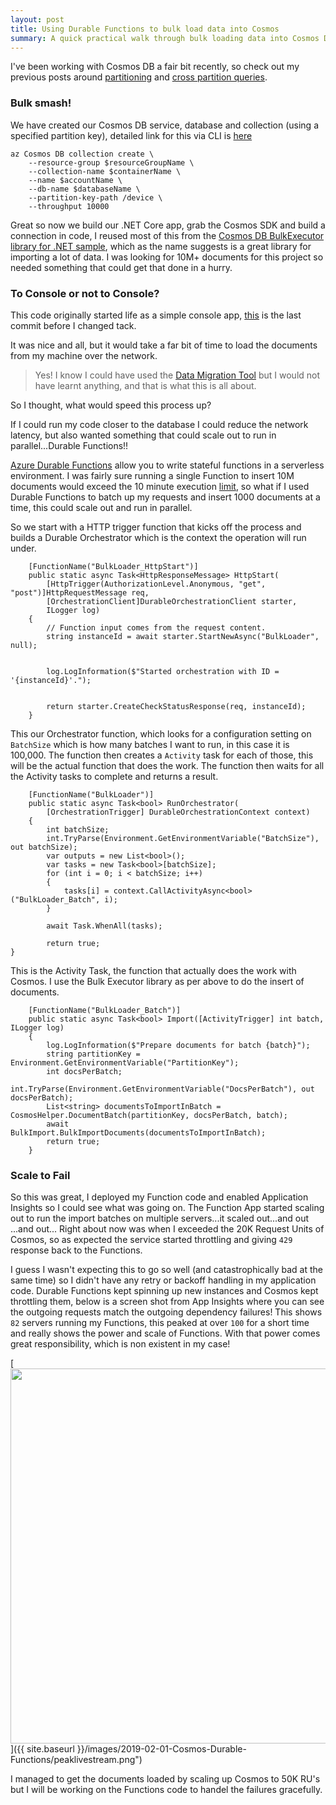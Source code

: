 ```yaml
---
layout: post
title: Using Durable Functions to bulk load data into Cosmos
summary: A quick practical walk through bulk loading data into Cosmos DB using Durable Functions
---
```


I've been working with Cosmos DB a fair bit recently, so check out my previous posts around [partitioning](https://msimpson.co.nz/Cosmos-Partition) and [cross partition queries](https://msimpson.co.nz/Cosmos-Cross-Partition).


### Bulk smash!

We have created our Cosmos DB service, database and collection (using a specified partition key), detailed link for this via CLI is [here](https://docs.microsoft.com/en-us/azure/cosmos-db/scripts/create-database-account-collections-cli?toc=%2Fcli%2Fazure%2Ftoc.json#sample-script)

```
az Cosmos DB collection create \
    --resource-group $resourceGroupName \
    --collection-name $containerName \
    --name $accountName \
    --db-name $databaseName \
    --partition-key-path /device \
    --throughput 10000
```

Great so now we build our .NET Core app, grab the Cosmos SDK and build a connection in code, I reused most of this from the [Cosmos DB BulkExecutor library for .NET sample](https://github.com/Azure/azure-cosmosdb-bulkexecutor-dotnet-getting-started), which as the name suggests is a great library for importing a lot of data. I was looking for 10M+ documents for this project so needed something that could get that done in a hurry.

### To Console or not to Console?

This code originally started life as a simple console app, [this](https://github.com/msimpsonnz/nosql/tree/a3528f4121f15670a69ca10e7cb263ee68286172) is the last commit before I changed tack.

It was nice and all, but it would take a far bit of time to load the documents from my machine over the network.

> Yes! I know I could have used the [Data Migration Tool](https://docs.microsoft.com/en-us/azure/cosmos-db/import-data) but I would not have learnt anything, and that is what this is all about.

So I thought, what would speed this process up?

If I could run my code closer to the database I could reduce the network latency, but also wanted something that could scale out to run in parallel...Durable Functions!!

[Azure Durable Functions](https://docs.microsoft.com/en-us/azure/azure-functions/durable/durable-functions-overview) allow you to write stateful functions in a serverless environment. I was fairly sure running a single Function to insert 10M documents would exceed the 10 minute execution [limit](https://docs.microsoft.com/en-us/azure/azure-functions/functions-scale#consumption-plan), so what if I used Durable Functions to batch up my requests and insert 1000 documents at a time, this could scale out and run in parallel.

So we start with a HTTP trigger function that kicks off the process and builds a Durable Orchestrator which is the context the operation will run under.

```
    [FunctionName("BulkLoader_HttpStart")]
    public static async Task<HttpResponseMessage> HttpStart(
        [HttpTrigger(AuthorizationLevel.Anonymous, "get", "post")]HttpRequestMessage req,
        [OrchestrationClient]DurableOrchestrationClient starter,
        ILogger log)
    {
        // Function input comes from the request content.
        string instanceId = await starter.StartNewAsync("BulkLoader", null);


        log.LogInformation($"Started orchestration with ID = '{instanceId}'.");


        return starter.CreateCheckStatusResponse(req, instanceId);
    }
```

This our Orchestrator function, which looks for a configuration setting on `BatchSize` which is how many batches I want to run, in this case it is 100,000.
The function then creates a `Activity` task for each of those, this will be the actual function that does the work.
The function then waits for all the Activity tasks to complete and returns a result.

```
    [FunctionName("BulkLoader")]
    public static async Task<bool> RunOrchestrator(
        [OrchestrationTrigger] DurableOrchestrationContext context)
    {
        int batchSize;
        int.TryParse(Environment.GetEnvironmentVariable("BatchSize"), out batchSize);
        var outputs = new List<bool>();
        var tasks = new Task<bool>[batchSize];
        for (int i = 0; i < batchSize; i++)
        {
            tasks[i] = context.CallActivityAsync<bool>("BulkLoader_Batch", i);
        }

        await Task.WhenAll(tasks);

        return true;
}
```

This is the Activity Task, the function that actually does the work with Cosmos. I use the Bulk Executor library as per above to do the insert of documents.

```
    [FunctionName("BulkLoader_Batch")]
    public static async Task<bool> Import([ActivityTrigger] int batch, ILogger log)
    {
        log.LogInformation($"Prepare documents for batch {batch}");
        string partitionKey = Environment.GetEnvironmentVariable("PartitionKey");
        int docsPerBatch;
        int.TryParse(Environment.GetEnvironmentVariable("DocsPerBatch"), out docsPerBatch);
        List<string> documentsToImportInBatch = CosmosHelper.DocumentBatch(partitionKey, docsPerBatch, batch);
        await BulkImport.BulkImportDocuments(documentsToImportInBatch);
        return true;
    }   
```

### Scale to Fail

So this was great, I deployed my Function code and enabled Application Insights so I could see what was going on.
The Function App started scaling out to run the import batches on multiple servers...it scaled out...and out ...and out...
Right about now was when I exceeded the 20K Request Units of Cosmos, so as expected the service started throttling and giving `429` response back to the Functions.

I guess I wasn't expecting this to go so well (and catastrophically bad at the same time) so I didn't have any retry or backoff handling in my application code. Durable Functions kept spinning up new instances and Cosmos kept throttling them, below is a screen shot from App Insights where you can see the outgoing requests match the outgoing dependency failures! This shows `82` servers running my Functions, this peaked at over `100` for a short time and really shows the power and scale of Functions. With that power comes great responsibility, which is non existent in my case!

[<img src="{{ site.baseurl }}/images/2019-02-01-Cosmos-Durable-Functions/peaklivestream.png" style="width: 600px;"/>]({{ site.baseurl }}/images/2019-02-01-Cosmos-Durable-Functions/peaklivestream.png")

I managed to get the documents loaded by scaling up Cosmos to 50K RU's but I will be working on the Functions code to handel the failures gracefully.